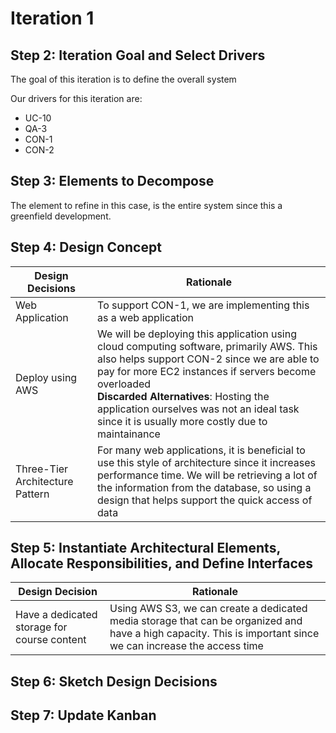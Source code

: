 # Iteration 1

## Step 2: Iteration Goal and Select Drivers

The goal of this iteration is to define the overall system

Our drivers for this iteration are:

* UC-10
* QA-3
* CON-1
* CON-2

## Step 3: Elements to Decompose

The element to refine in this case, is the entire system since this a greenfield development.

## Step 4: Design Concept

| Design Decisions | Rationale                                                                                                                                           |
| ---------------- | --------------------------------------------------------------------------------------------------------------------------------------------------- |
| Web Application  | To support CON-1, we are implementing this as a web application |
| Deploy using AWS | We will be deploying this application  using cloud computing software, primarily AWS. This also helps support CON-2 since we are able to pay for more EC2 instances if servers become overloaded </br> **Discarded Alternatives**: Hosting the application ourselves was not an ideal task since it is usually more costly due to maintainance|
| Three-Tier Architecture Pattern | For many web applications, it is beneficial to use this style of architecture since it increases performance time. We will be retrieving a lot of the information from the database, so using a design that helps support the quick access of data |

## Step 5: Instantiate Architectural Elements, Allocate Responsibilities, and Define Interfaces

| Design Decision | Rationale |
| --------------- | --------- |
| Have a dedicated storage for course content | Using AWS S3, we can create a dedicated media storage that can be organized and have a high capacity. This is important since we can increase the access time  |

## Step 6: Sketch Design Decisions

## Step 7: Update Kanban